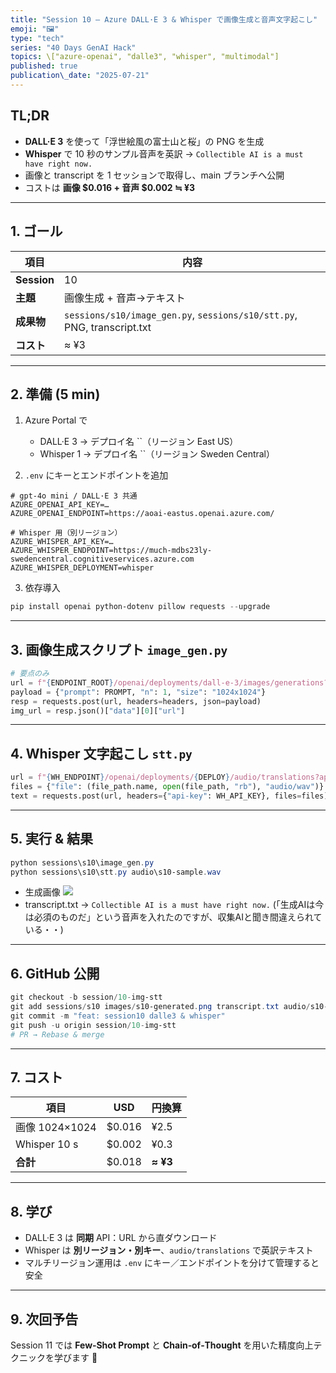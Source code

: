 ```yaml
---
title: "Session 10 — Azure DALL·E 3 & Whisper で画像生成と音声文字起こし" 
emoji: "🖼️" 
type: "tech" 
series: "40 Days GenAI Hack" 
topics: \["azure-openai", "dalle3", "whisper", "multimodal"] 
published: true
publication\_date: "2025-07-21"
---
```

## TL;DR

* **DALL·E 3** を使って「浮世絵風の富士山と桜」の PNG を生成
* **Whisper** で 10 秒のサンプル音声を英訳 → `Collectible AI is a must have right now.`
* 画像と transcript を 1 セッションで取得し、main ブランチへ公開
* コストは **画像 \$0.016 + 音声 \$0.002 ≒ ¥3**

---

## 1. ゴール

| 項目          | 内容                                                                      |
| ----------- | ----------------------------------------------------------------------- |
| **Session** | 10                                                                      |
| **主題**      | 画像生成 + 音声→テキスト                                                          |
| **成果物**     | `sessions/s10/image_gen.py`, `sessions/s10/stt.py`, PNG, transcript.txt |
| **コスト**     | ≈ ¥3                                                                    |

---

## 2. 準備 (5 min)

1. Azure Portal で

   * DALL·E 3 → デプロイ名 \`\`（リージョン East US）
   * Whisper 1 → デプロイ名 \`\`（リージョン Sweden Central）
2. `.env` にキーとエンドポイントを追加

```env
# gpt‑4o mini / DALL·E 3 共通
AZURE_OPENAI_API_KEY=…
AZURE_OPENAI_ENDPOINT=https://aoai-eastus.openai.azure.com/

# Whisper 用（別リージョン）
AZURE_WHISPER_API_KEY=…
AZURE_WHISPER_ENDPOINT=https://much-mdbs23ly-swedencentral.cognitiveservices.azure.com
AZURE_WHISPER_DEPLOYMENT=whisper
```

3. 依存導入

```powershell
pip install openai python-dotenv pillow requests --upgrade
```

---

## 3. 画像生成スクリプト `image_gen.py`

```python
# 要点のみ
url = f"{ENDPOINT_ROOT}/openai/deployments/dall-e-3/images/generations?api-version=2024-02-01"
payload = {"prompt": PROMPT, "n": 1, "size": "1024x1024"}
resp = requests.post(url, headers=headers, json=payload)
img_url = resp.json()["data"][0]["url"]
```

---

## 4. Whisper 文字起こし `stt.py`

```python
url = f"{WH_ENDPOINT}/openai/deployments/{DEPLOY}/audio/translations?api-version=2024-06-01"
files = {"file": (file_path.name, open(file_path, "rb"), "audio/wav")}
text = requests.post(url, headers={"api-key": WH_API_KEY}, files=files).text.strip()
```

---

## 5. 実行 & 結果

```powershell
python sessions\s10\image_gen.py
python sessions\s10\stt.py audio\s10-sample.wav
```

* 生成画像
 ![](/images/s10-generated_comp.png)
* transcript.txt → `Collectible AI is a must have right now.`
    (「生成AIは今は必須のものだ」という音声を入れたのですが、収集AIと聞き間違えられている・・)

---

## 6. GitHub 公開

```powershell
git checkout -b session/10-img-stt
git add sessions/s10 images/s10-generated.png transcript.txt audio/s10-sample.wav
git commit -m "feat: session10 dalle3 & whisper"
git push -u origin session/10-img-stt
# PR → Rebase & merge
```

---

## 7. コスト

| 項目           | USD     | 円換算      |
| ------------ | ------- | -------- |
| 画像 1024×1024 | \$0.016 | ¥2.5     |
| Whisper 10 s | \$0.002 | ¥0.3     |
| **合計**       | \$0.018 | **≈ ¥3** |

---

## 8. 学び

* DALL·E 3 は **同期** API：URL から直ダウンロード
* Whisper は **別リージョン・別キー**、`audio/translations` で英訳テキスト
* マルチリージョン運用は `.env` にキー／エンドポイントを分けて管理すると安全

---

## 9. 次回予告

Session 11 では **Few‑Shot Prompt** と **Chain‑of‑Thought** を用いた精度向上テクニックを学びます 🚀
